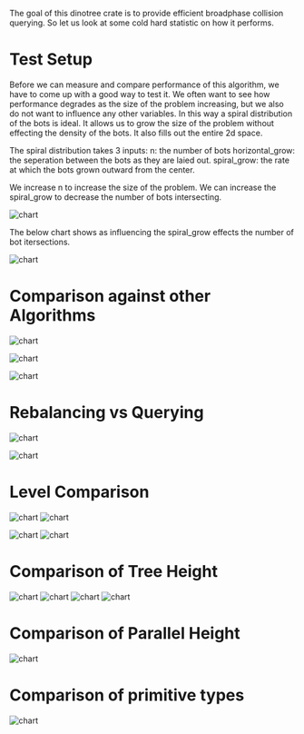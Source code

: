 



The goal of this dinotree crate is to provide efficient broadphase collision querying. So let us look at some cold hard statistic on how it performs. 

# Test Setup

Before we can measure and compare performance of this algorithm, we have to come up with a good way to test it. We often want to see how performance degrades as the size of the problem increasing, but we also do not want to influence any other variables. In this way a spiral distribution of the bots is ideal. It allows us to grow the size of the problem without effecting the density of the bots. It also fills out the entire 2d space. 

The spiral distribution takes 3 inputs: 
n: the number of bots
horizontal_grow: the seperation between the bots as they are laied out.
spiral_grow: the rate at which the bots grown outward from the center.


We increase n to increase the size of the problem.
We can increase the spiral_grow to decrease the number of bots intersecting.

![chart](./graphs/spiral_visualize.png)

The below chart shows as influencing the spiral_grow effects the number of bot itersections.

![chart](./graphs/spiral_data.png)


# Comparison against other Algorithms


![chart](./graphs/colfind_theory.png)


![chart](./graphs/colfind_num_pairs.png)

![chart](./graphs/colfind_num_pairs_detailed.png)



# Rebalancing vs Querying
![chart](./graphs/colfind_rebal_vs_query_num_bots.png)

![chart](./graphs/colfind_rebal_vs_query_spiral.png)


# Level Comparison
![chart](./graphs/level_analysis_theory_rebal.png)
![chart](./graphs/level_analysis_theory_query.png)

![chart](./graphs/level_analysis_bench_rebal.png)
![chart](./graphs/level_analysis_bench_query.png)




# Comparison of Tree Height


![chart](./graphs/colfind_height_heuristic.png)
![chart](./graphs/colfind_height_heuristic_3d.png)
![chart](./graphs/colfind_optimal_height_vs_heuristic_height.png)
![chart](./graphs/colfind_heuristic_bench_vs_optimal_bench.png)


# Comparison of Parallel Height

![chart](./graphs/parallel_height_heuristic.png)

# Comparison of primitive types

![chart](./graphs/colfind_float_vs_integer.png)



